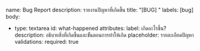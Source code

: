 
name: Bug Report
description: รายงานปัญหาที่เกิดขึ้น
title: "[BUG] "
labels: [bug]
body:
  - type: textarea
    id: what-happened
    attributes:
      label: เกิดอะไรขึ้น?
      description: อธิบายสิ่งที่เกิดขึ้นและขั้นตอนการทำให้เกิด
      placeholder: รายละเอียดปัญหา
    validations:
      required: true
